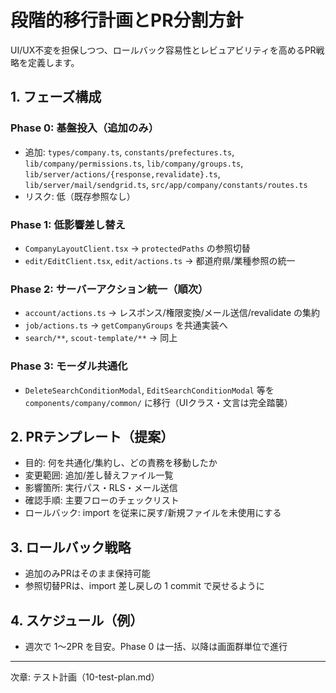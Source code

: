 # 段階的移行計画とPR分割方針

UI/UX不変を担保しつつ、ロールバック容易性とレビュアビリティを高めるPR戦略を定義します。

## 1. フェーズ構成

### Phase 0: 基盤投入（追加のみ）
- 追加: `types/company.ts`, `constants/prefectures.ts`, `lib/company/permissions.ts`, `lib/company/groups.ts`, `lib/server/actions/{response,revalidate}.ts`, `lib/server/mail/sendgrid.ts`, `src/app/company/constants/routes.ts`
- リスク: 低（既存参照なし）

### Phase 1: 低影響差し替え
- `CompanyLayoutClient.tsx` → `protectedPaths` の参照切替
- `edit/EditClient.tsx`, `edit/actions.ts` → 都道府県/業種参照の統一

### Phase 2: サーバーアクション統一（順次）
- `account/actions.ts` → レスポンス/権限変換/メール送信/revalidate の集約
- `job/actions.ts` → `getCompanyGroups` を共通実装へ
- `search/**`, `scout-template/**` → 同上

### Phase 3: モーダル共通化
- `DeleteSearchConditionModal`, `EditSearchConditionModal` 等を `components/company/common/` に移行（UIクラス・文言は完全踏襲）

## 2. PRテンプレート（提案）

- 目的: 何を共通化/集約し、どの責務を移動したか
- 変更範囲: 追加/差し替えファイル一覧
- 影響箇所: 実行パス・RLS・メール送信
- 確認手順: 主要フローのチェックリスト
- ロールバック: import を従来に戻す/新規ファイルを未使用にする

## 3. ロールバック戦略

- 追加のみPRはそのまま保持可能
- 参照切替PRは、import 差し戻しの 1 commit で戻せるように

## 4. スケジュール（例）

- 週次で 1〜2PR を目安。Phase 0 は一括、以降は画面群単位で進行

---

次章: テスト計画（10-test-plan.md）


